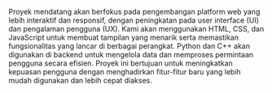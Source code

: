 Proyek mendatang akan berfokus pada pengembangan platform web yang lebih interaktif dan responsif, dengan peningkatan pada user interface (UI) dan pengalaman pengguna (UX). Kami akan menggunakan HTML, CSS, dan JavaScript untuk membuat tampilan yang menarik serta memastikan fungsionalitas yang lancar di berbagai perangkat. Python dan C++ akan digunakan di backend untuk mengelola data dan memproses permintaan pengguna secara efisien. Proyek ini bertujuan untuk meningkatkan kepuasan pengguna dengan menghadirkan fitur-fitur baru yang lebih mudah digunakan dan lebih cepat diakses.